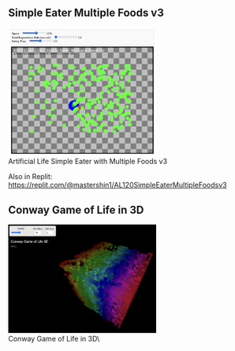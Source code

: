 ## Simple Eater Multiple Foods v3

[<img src="L100-SimpleEaters/AL120_SimpleEater_MultipleFoods_v3/resources/screen.jpg" width="300">](https://mastershin.github.io/learn-artificial-life-101/L100-SimpleEaters/AL120_SimpleEater_MultipleFoods_v3/)\
Artificial Life Simple Eater with Multiple Foods v3

Also in Replit: https://replit.com/@mastershin1/AL120SimpleEaterMultipleFoodsv3

## Conway Game of Life in 3D
[<img src="L200-SimpleEaters-3D/AL300-ConwayGameOfLife/resources/screenshot.png" width="300">](https://mastershin.github.io/learn-artificial-life-101/L200-SimpleEaters-3D/AL300-ConwayGameOfLife/)\
Conway Game of Life in 3D\